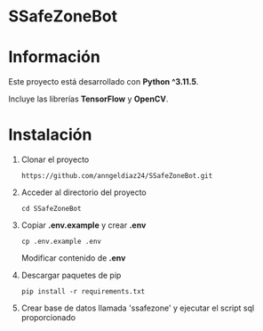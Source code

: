 # SSafeZoneBot
 # Información
Este proyecto está desarrollado con **Python ^3.11.5**.

Incluye las librerías **TensorFlow** y **OpenCV**.

# Instalación
1. Clonar el proyecto

    ```
    https://github.com/anngeldiaz24/SSafeZoneBot.git
    ```

2. Acceder al directorio del proyecto

    ```
    cd SSafeZoneBot
    ``` 

3. Copiar **.env.example** y crear **.env**

    ```
    cp .env.example .env
    ```

    Modificar contenido de **.env**

4. Descargar paquetes de pip

    ```
    pip install -r requirements.txt
    ```

5. Crear base de datos llamada 'ssafezone' y ejecutar el script sql proporcionado
